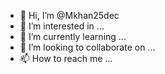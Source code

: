 - 👋 Hi, I’m @Mkhan25dec
- 👀 I’m interested in ...
- 🌱 I’m currently learning ...
- 💞️ I’m looking to collaborate on ...
- 📫 How to reach me ...

<!---
Mkhan25dec/Mkhan25dec is a ✨ special ✨ repository because its `README.md` (this file) appears on your GitHub profile.
You can click the Preview link to take a look at your changes.
--->
